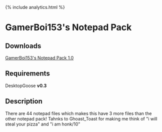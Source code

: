 {% include analytics.html %}

# GamerBoi153's Notepad Pack

## Downloads

[GamerBoi153's Notepad Pack 1.0](https://drive.google.com/open?id=1FwnHA92TdCNZMMfJTbpP_bkvhU-l37VY)

## Requirements

DesktopGoose **v0.3**

## Description

There are 44 notepad files which makes this have 3 more files than the other notepad pack! Tahnks to Ghoast_Toast for making me think of "i will steal your pizza" and "i am honk/10"